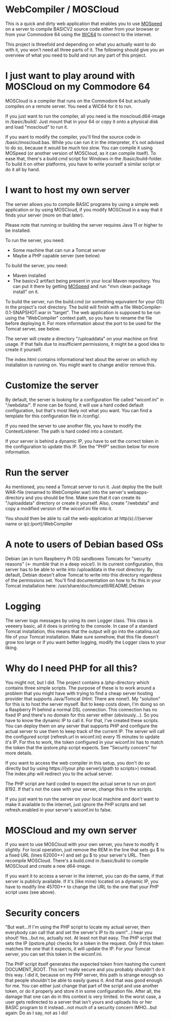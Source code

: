 # WebCompiler / MOSCloud

This is a quick and dirty web application that enables you to use <a href="https://github.com/EgonOlsen71/basicv2">MOSpeed</a> on a server to compile BASICV2 source code either from your browser or from your Commodore 64 using the <a href="https://www.wic64.de/">WiC64</a> to connect to the internet.

This project is threefold and depending on what you actually want to do with it, you won't need all three parts of it. The following should give you an overview of what you need to build and run any part of this project.

# I just want to play around with MOSCloud on my Commodore 64

MOSCloud is a compiler that runs on the Commodore 64 but actually compiles on a remote server. You need a WiC64 for it to run.

If you just want to run the compiler, all you need is the moscloud.d64-image in /basic/build/. Just mount that in your 64 or copy it onto a physical disk and load "moscloud" to run it.

If you want to modify the compiler, you'll find the source code in /basic/moscloud.bas. While you can run it in the interpreter, it's not advised to do so, because it would be much too slow. You can compile it using MOSpeed (or another version of MOSCloud, as it can compile itself). To ease that, there's a build.cmd script for Windows in the /basic/build-folder. To build it on other platforms, you have to write yourself a similar script or do it all by hand.

# I want to host my own server

The server allows you to compile BASIC programs by using a simple web application or by using MOSCloud, if you modify MOSCloud in a way that it finds your server (more on that later).

Please note that running or building the server requires Java 11 or higher to be installed.

To run the server, you need:

* Some machine that can run a Tomcat server
* Maybe a PHP capable server (see below)

To build the server, you need:

* Maven installed
* The basicv2 artifact being present in your local Maven repository. You can put it there by getting <a href="https://github.com/EgonOlsen71/basicv2">MOSpeed</a> and run "mvn clean package install" on it.

To build the server, run the build.cmd (or something equivalent for your OS) in the project's root directory. The build will finish with a file WebCompiler-0.1-SNAPSHOT.war in "target". The web application is supposed to be run using the "WebCompiler" context path, so you have to rename the file before deploying it. For more information about the port to be used for the Tomcat server, see below.

The server will create a directory "/uploaddata" on your machine on first usage. If that fails due to insufficient permissions, it might be a good idea to create it yourself.

The index.html contains informational text about the server on which my installation is running on. You might want to change and/or remove this.

# Customize the server

By default, the server is looking for a configuration file called "wiconf.ini" in "/webdata/". If none can be found, it will use a hard coded default configuration, but that's most likely not what you want. You can find a template for this configuration file in /config/.

If you need the server to use another file, you have to modify the ContextListener. The path is hard coded into a constant.

If your server is behind a dynamic IP, you have to set the correct token in the configuration to update this IP. See the "PHP" section below for more information.

# Run the server

As mentioned, you need a Tomcat server to run it. Just deploy the the built WAR-file (renamed to WebCompiler.war) into the server's webapps-directory and you should be fine. Make sure that it can create its "/uploaddata" directory or create it yourself. Also, create "/webdata" and copy a modified version of the wiconf.ini file into it.
 
You should then be able to call the web-application at http(s)://(server name or ip):(port)/WebCompiler

# A note to users of Debian based OSs

Debian (an in turn Raspberry Pi OS) sandboxes Tomcats for "security reasons" (<- mumble that in a deep voice!). In its current configuration, this server has to be able to write into /uploaddata in the root directory. By default, Debian doesn't allow Tomcat to write into this directory regardless of the permissions set. You'll find documentation on how to fix this in your Tomcat installation here: /usr/share/doc/tomcat9/README.Debian

# Logging

The server logs messages by using its own Logger class. This class is veeeery basic, all it does is printing to the console. In case of a standard Tomcat installation, this means that the output will go into the catalina.out file of your Tomcat installation. Make sure somehow, that this file doesn't grow too large or if you want better logging, modify the Logger class to your liking.

# Why do I need PHP for all this?

You might not, but I did. The project contains a /php-directory which contains three simple scripts. The purpose of these is to work around a problem that you might have with trying to find a cheap server hosting provider that supports Java/Tomcat (Hint: There are none!). My "solution" for this is to host the server myself. But to keep costs down, I'm doing so on a Raspberry Pi behind a normal DSL connection. This connection has no fixed IP and there's no domain for this server either (obviously...). So you have to know the dynamic IP to call it. For that, I've created these scripts. You can deploy them on any server that supports PHP and configure the actual server to use them to keep track of the current IP. The server will call the configured script (refresh.url in wiconf.ini) every 15 minutes to update it's IP. For this to work, the token configured in your wiconf.ini has to match the token that the ipstore.php script expects. See "Security concers" for more details.

If you want to access the web compiler in this setup, you don't do so directly but by using https://(your php server)/(path to scripts>) instead. The index.php will redirect you to the actual server.

The PHP script are hard coded to expect the actual serve to run on port 8192. If that's not the case with your server, change this in the scripts.

If you just want to run the server on your local machine and don't want to make it available to the internet, just ignore the PHP scripts and set refresh.enabled in your server's wiconf.ini to false.

# MOSCloud and my own server

If you want to use MOSCloud with your own server, you have to modify it slightly. For local operation, just remove the REM in the line that sets gu \$ to a fixed URL (lines 62000++) and set gu \$ to your server's URL. Then recompile MOSCloud. There's a build.cmd in /basic/build to compile MOSCloud and create a new d64-image.

If you want it to access a server in the internet, you can do the same, if that server is publicly available. If it's (like mine) located on a dynamic IP, you have to modify line 45700++ to change the URL to the one that your PHP script uses (see above).

# Security concers

"But wait...If I'm using the PHP script to locate my actual server, then everybody can call that and set the server's IP to its own!"...I hear you shout! Yes...but no, actually not. At least not that easy. The PHP script that sets the IP (ipstore.php) checks for a token in the request. Only if this token matches the one that it expects, it will update the IP. For your Tomcat server, you can set this token in the wiconf.ini.

The PHP script itself generates the expected token from hashing the current DOCUMENT_ROOT. This isn't really secure and you probably shouldn't do it this way. I did it, because on my PHP server, this path is strange enough so that people shouldn't be able to easily guess it. And that was good enough for me. You can either just change that part of the script and use another token, or do it properly and store it in some configuration file. After all, the damage that one can do in this context is very limited. In the worst case, a user gets redirected to a server that isn't yours and uploads his or her BASIC program to it instead...not much of a security concern IMHO...but again: Do as I say, not as I do!




